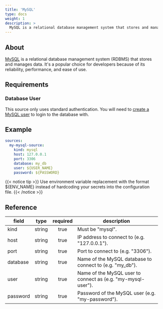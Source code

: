 ```yaml
---
title: 'MySQL'
type: docs
weight: 1
description: >
  MySQL is a relational database management system that stores and manages data.
---
```


## About

[MySQL][mysql-docs] is a relational database management system (RDBMS) that
stores and manages data. It's a popular choice for developers because of its
reliability, performance, and ease of use.

[mysql-docs]: https://www.mysql.com/

## Requirements

### Database User

This source only uses standard authentication. You will need to [create a
MySQL user][mysql-users] to login to the database with.

[mysql-users]: https://dev.mysql.com/doc/refman/8.4/en/user-names.html

## Example

```yaml
sources:
  my-mysql-source:
    kind: mysql
    host: 127.0.0.1
    port: 3306
    database: my_db
    user: ${USER_NAME}
    password: ${PASSWORD}
```

{{< notice tip >}}
Use environment variable replacement with the format ${ENV_NAME}
instead of hardcoding your secrets into the configuration file.
{{< /notice >}}

## Reference

| **field** | **type** | **required** | **description**                                              |
| --------- | :------: | :----------: | ------------------------------------------------------------ |
| kind      |  string  |     true     | Must be "mysql".                                             |
| host      |  string  |     true     | IP address to connect to (e.g. "127.0.0.1").                 |
| port      |  string  |     true     | Port to connect to (e.g. "3306").                            |
| database  |  string  |     true     | Name of the MySQL database to connect to (e.g. "my_db").     |
| user      |  string  |     true     | Name of the MySQL user to connect as (e.g. "my-mysql-user"). |
| password  |  string  |     true     | Password of the MySQL user (e.g. "my-password").             |
